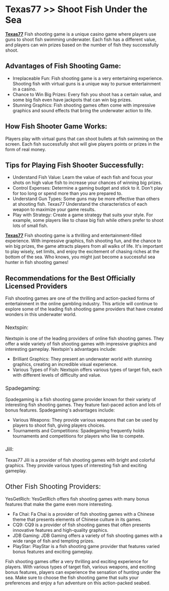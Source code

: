 <h1>Texas77 &gt;&gt; Shoot Fish Under the Sea</h1>
<p><strong><a href="http://199.188.200.31/%20"> Texas77</a></strong> Fish shooting game is a unique casino game where players use guns to shoot fish swimming underwater. Each fish has a different value, and players can win prizes based on the number of fish they successfully shoot.</p>
<h2>Advantages of Fish Shooting Game:</h2>
<ul>
<li>Irreplaceable Fun: Fish shooting game is a very entertaining experience. Shooting fish with virtual guns is a unique way to pursue entertainment in a casino.</li>
<li>Chance to Win Big Prizes: Every fish you shoot has a certain value, and some big fish even have jackpots that can win big prizes.</li>
<li>Stunning Graphics: Fish shooting games often come with impressive graphics and sound effects that bring the underwater action to life.</li>
</ul>
<h2>How Fish Shooter Game Works:</h2>
<p>Players play with virtual guns that can shoot bullets at fish swimming on the screen. Each fish successfully shot will give players points or prizes in the form of real money.</p>
<h2>Tips for Playing Fish Shooter Successfully:</h2>
<ul>
<li>Understand Fish Value: Learn the value of each fish and focus your shots on high value fish to increase your chances of winning big prizes.</li>
<li>Control Expenses: Determine a gaming budget and stick to it. Don't play for too long or spend more than you are prepared to.</li>
<li>Understand Gun Types: Some guns may be more effective than others at shooting fish. Texas77 Understand the characteristics of each weapon to maximize your game results.</li>
<li>Play with Strategy: Create a game strategy that suits your style. For example, some players like to chase big fish while others prefer to shoot lots of small fish.</li>
</ul>
<p><strong><a href="https://www.deviantart.com/bandar99slot/journal/Texas77-Situs-Casino-Online-Gampang-Jackpot-Malam-990650429">Texas77</a></strong> Fish shooting game is a thrilling and entertainment-filled experience. With impressive graphics, fish shooting fun, and the chance to win big prizes, the game attracts players from all walks of life. It's important to play wisely, set limits, and enjoy the excitement of chasing riches at the bottom of the sea. Who knows, you might just become a successful sea hunter in fish shooting games!</p>
<h2>Recommendations for the Best Officially Licensed Providers</h2>
<p><span style="font-weight: 400;">Fish shooting games are one of the thrilling and action-packed forms of entertainment in the online gambling industry. This article will continue to explore some of the leading fish shooting game providers that have created wonders in this underwater world.</span></p>
<h3><span style="font-weight: 400;">Nextspin:</span></h3>
<p><span style="font-weight: 400;">Nextspin is one of the leading providers of online fish shooting games. They offer a wide variety of fish shooting games with impressive graphics and interesting gameplay. Nextspin's advantages include:</span></p>
<ul>
<li><span style="font-weight: 400;">Brilliant Graphics: They present an underwater world with stunning graphics, creating an incredible visual experience.</span></li>
<li><span style="font-weight: 400;">Various Types of Fish: Nextspin offers various types of target fish, each with different levels of difficulty and value.</span></li>
</ul>
<h3><span style="font-weight: 400;">Spadegaming:</span></h3>
<p><span style="font-weight: 400;">Spadegaming is a fish shooting game provider known for their variety of interesting fish shooting games. They feature fast-paced action and lots of bonus features. Spadegaming's advantages include:</span></p>
<ul>
<li><span style="font-weight: 400;">Various Weapons: They provide various weapons that can be used by players to shoot fish, giving players choices.</span></li>
<li><span style="font-weight: 400;">Tournaments and Competitions: Spadegaming frequently holds tournaments and competitions for players who like to compete.</span></li>
</ul>
<h3><span style="font-weight: 400;">Jill:</span></h3>
<p><span style="font-weight: 400;">Texas77 Jili is a provider of fish shooting games with bright and colorful graphics. They provide various types of interesting fish and exciting gameplay.</span></p>
<h2><span style="font-weight: 400;">Other Fish Shooting Providers:</span></h2>
<p><span style="font-weight: 400;">YesGetRich: YesGetRich offers fish shooting games with many bonus features that make the game even more interesting.</span></p>
<ul>
<li><span style="font-weight: 400;">Fa Chai: Fa Chai is a provider of fish shooting games with a Chinese theme that presents elements of Chinese culture in its games.</span></li>
<li><span style="font-weight: 400;">CQ9: CQ9 is a provider of fish shooting games that often presents innovative features and high-quality graphics.</span></li>
<li><span style="font-weight: 400;">JDB Gaming: JDB Gaming offers a variety of fish shooting games with a wide range of fish and tempting prizes.</span></li>
<li><span style="font-weight: 400;">PlayStar: PlayStar is a fish shooting game provider that features varied bonus features and exciting gameplay.</span></li>
</ul>
<p><span style="font-weight: 400;">Fish shooting games offer a very thrilling and exciting experience for players. With various types of target fish, various weapons, and exciting bonus features, players can experience the sensation of hunting under the sea. Make sure to choose the fish shooting game that suits your preferences and enjoy a fun adventure on this action-packed seabed.</span></p>
<p><br /><br /></p>
